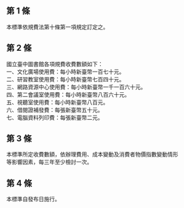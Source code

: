 第 1 條
-------
本標準依規費法第十條第一項規定訂定之。

第 2 條
-------
國立臺中圖書館各項規費收費數額如下：  
一、文化廣場使用費：每小時新臺幣一百七十元。  
二、研習教室使用費：每小時新臺幣七百四十元。  
三、網路資源中心使用費：每小時新臺幣一千一百六十元。  
四、第二會議室使用費：每小時新臺幣八百六十元。  
五、視聽室使用費：每小時新臺幣八百元。  
六、借閱證補發費：每張新臺幣五十元。  
七、電腦資料列印費：每張新臺幣二元。

第 3 條
-------
本標準所定收費數額，依辦理費用、成本變動及消費者物價指數變動情形  
等影響因素，每三年至少檢討一次。

第 4 條
-------
本標準自發布日施行。

